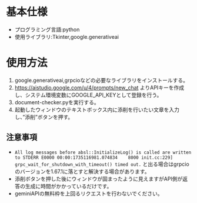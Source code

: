 # 基本仕様
- プログラミング言語:python
- 使用ライブラリ:Tkinter,google.generativeai
# 使用方法
1. google.generativeai,grpcioなどの必要なライブラリをインストールする。
2. https://aistudio.google.com/u/4/prompts/new_chat よりAPIキーを作成し、システム環境変数にGOOGLE_API_KEYとして登録を行う。
3. document-checker.pyを実行する。
4. 起動したウィンドウのテキストボックス内に添削を行いたい文章を入力し、”添削”ボタンを押す。
## 注意事項
- ` All log messages before absl::InitializeLog() is called are written to STDERR
E0000 00:00:1735116981.074834    8000 init.cc:229] grpc_wait_for_shutdown_with_timeout() timed out. `
と出る場合はgrpcioのバージョンを1.67.1に落とすと解決する場合があります。
- 添削ボタンを押した後にウィンドウが固まったように見えますがAPI側が返答の生成に時間がかかっているだけです。
- geminiAPIの無料枠を上回るリクエストを行わないでください。
